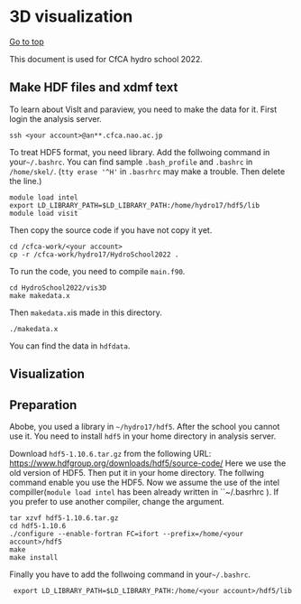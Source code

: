 # 3D visualization

[Go to top](../README.md)  

This document is used for CfCA hydro school 2022. 

## Make HDF files and xdmf text

To learn about VisIt and paraview, you need to make the data for it. First login the analysis server.

    ssh <your account>@an**.cfca.nao.ac.jp
    
To treat HDF5 format, you need library. Add the follwoing command in your`~/.bashrc`. You can find sample `.bash_profile` and `.bashrc` in `/home/skel/`. (`tty erase '^H'` in `.basrhrc` may make a trouble. Then delete the line.)
    
    module load intel
    export LD_LIBRARY_PATH=$LD_LIBRARY_PATH:/home/hydro17/hdf5/lib
    module load visit
    
Then copy the source code if you have not copy it yet.

    cd /cfca-work/<your account>
    cp -r /cfca-work/hydro17/HydroSchool2022 .
To run the code, you need to compile `main.f90`.
    
    cd HydroSchool2022/vis3D
    make makedata.x
    
Then `makedata.x`is made in this directory.
    
    ./makedata.x
    
You can find the data in `hdfdata`.

## Visualization

## Preparation
Abobe, you used a library in `~/hydro17/hdf5`. After the school you cannot use it. You need to install `hdf5` in your home directory in analysis server. 

Download `hdf5-1.10.6.tar.gz` from the following URL: https://www.hdfgroup.org/downloads/hdf5/source-code/
Here we use the old version of HDF5. Then put it in your home directory. The follwing command enable you use the HDF5. Now we assume the use of the intel compiller(`module load intel` has been already written in ``~/.basrhrc ). If you prefer to use another compiler, change the argument.

    
    tar xzvf hdf5-1.10.6.tar.gz
    cd hdf5-1.10.6
    ./configure --enable-fortran FC=ifort --prefix=/home/<your account>/hdf5
    make
    make install
     
Finally you have to add the follwoing command in your`~/.bashrc`.
     
     export LD_LIBRARY_PATH=$LD_LIBRARY_PATH:/home/<your account>/hdf5/lib
    
